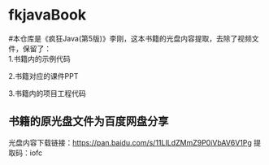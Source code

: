 # fkjavaBook
#本仓库是《疯狂Java(第5版)》李刚，这本书籍的光盘内容提取，去除了视频文件，保留了：  
 1.书籍内的示例代码  
 
 2.书籍对应的课件PPT  
 
 3.书籍内的项目工程代码  

## 书籍的原光盘文件为百度网盘分享  
光盘内容下载链接：https://pan.baidu.com/s/11LILdZMmZ9P0iVbAV6V1Pg
提取码：iofc

